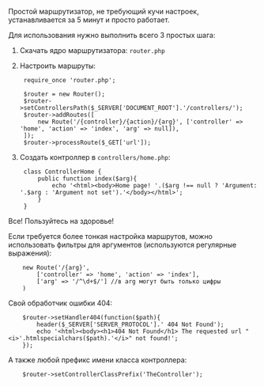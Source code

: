 Простой маршрутизатор, не требующий кучи настроек, устанавливается за 5 минут и просто работает.

Для использования нужно выполнить всего 3 простых шага:

1. Скачать ядро маршрутизатора: `router.php`
2. Настроить маршруты:

		require_once 'router.php';

		$router = new Router();
		$router->setControllersPath($_SERVER['DOCUMENT_ROOT'].'/controllers/');
		$router->addRoutes([
			new Route('/{controller}/{action}/{arg}', ['controller' => 'home', 'action' => 'index', 'arg' => null]),
		]);
		$router->processRoute($_GET['url']);

3. Создать контроллер в `controllers/home.php`:

		class ControllerHome {
			public function index($arg){
				echo '<html><body>Home page! '.($arg !== null ? 'Argument: '.$arg : 'Argument not set').'</body></html>';
			}
		}

Все! Пользуйтесь на здоровье!

Если требуется более тонкая настройка маршрутов, можно использовать фильтры для аргументов (используются регулярные выражения):

		new Route('/{arg}',
			['controller' => 'home', 'action' => 'index'],
			['arg' => '/^\d+$/'] //в arg могут быть только цифры
		)

Свой обработчик ошибки 404:

		$router->setHandler404(function($path){
			header($_SERVER['SERVER_PROTOCOL'].' 404 Not Found');
			echo '<html><body><h1>404 Not Found</h1> The requested url "<i>'.htmlspecialchars($path).'</i>" not found!';
		});

А также любой префикс имени класса контроллера:

		$router->setControllerClassPrefix('TheController');
		

